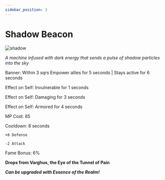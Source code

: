 ```yaml
---
sidebar_position: 3
---
```


# Shadow Beacon

![shadow](https://vwiki.valorserver.com/api/item/picture/shadow%20beacon)

<i>A machine infused with dark energy that sends a pulse of shadow particles into the sky</i>

Banner: Within 3 sqrs Empower allies for 5 seconds | Stays active for 6 seconds

Effect on Self: Invulnerable for 1 seconds

Effect on Self: Damaging for 3 seconds

Effect on Self: Armored for 4 seconds

MP Cost: 85

Cooldown: 8 seconds

    +8 Defense
    
    -2 Attack
    
Fame Bonus: 6%

**Drops from Varghus, the Eye of the Tunnel of Pain**

***Can be upgraded with Essence of the Realm!***
